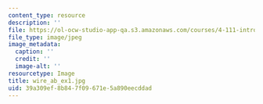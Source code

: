 ```yaml
---
content_type: resource
description: ''
file: https://ol-ocw-studio-app-qa.s3.amazonaws.com/courses/4-111-introduction-to-architecture-environmental-design-spring-2014/39a309ef8b847f09671e5a890eecddad_wire_ab_ex1.jpg
file_type: image/jpeg
image_metadata:
  caption: ''
  credit: ''
  image-alt: ''
resourcetype: Image
title: wire_ab_ex1.jpg
uid: 39a309ef-8b84-7f09-671e-5a890eecddad
---
```

